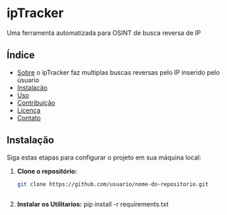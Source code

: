 # ipTracker
Uma ferramenta automatizada para OSINT de busca reversa de IP

## Índice

- [Sobre](#sobre)
  o ipTracker faz multiplas buscas reversas pelo IP inserido pelo úsuario
- [Instalação](#instalação)
- [Uso](#uso)
- [Contribuição](#contribuição)
- [Licença](#licença)
- [Contato](#contato)

## Instalação

Siga estas etapas para configurar o projeto em sua máquina local:

1. **Clone o repositório:**

   ```bash
   git clone https://github.com/usuario/nome-do-repositorio.git
  
2. **Instalar os Utilitarios:**
  pip install -r requirements.txt  

